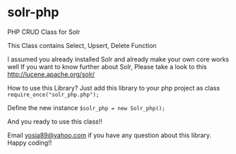 # solr-php
PHP CRUD Class for Solr

This Class contains Select, Upsert, Delete Function

I assumed you already installed Solr and already make your own core works well
If you want to know further about Solr,
Please take a look to this <a href="http://lucene.apache.org/solr/">http://lucene.apache.org/solr/</a> 

How to use this Library?
Just add this library to your php project as class
<code>require_once("solr_php.php");</code>

Define the new instance
<code>$solr_php = new Solr_php(); </code>

And you ready to use this class!!

Email yosia89@yahoo.com if you have any question about this library.
Happy coding!! 